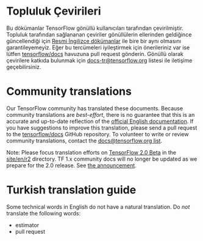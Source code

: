 # Topluluk Çevirileri

Bu dökümanlar TensorFlow gönüllü kullanıcıları tarafından çevirilmiştir.
Topluluk tarafından sağlananan çeviriler gönüllülerin ellerinden geldiğince
güncellendiği için [Resmi İngilizce dökümanlar](https://www.tensorflow.org/?hl=en)
ile bire bir aynı olmasını garantileyemeyiz. Eğer bu tercümeleri iyileştirmek
için önerileriniz var ise lütfen [tensorflow/docs](https://github.com/tensorflow/docs)
havuzuna pull request gönderin. Gönüllü olarak çevirilere katkıda bulunmak için
[docs-tr@tensorflow.org](https://groups.google.com/a/tensorflow.org/forum/#!forum/docs-tr)
listesi ile iletişime geçebilirsiniz.

# Community translations

Our TensorFlow community has translated these documents. Because community
translations are *best-effort*, there is no guarantee that this is an accurate
and up-to-date reflection of the
[official English documentation](https://www.tensorflow.org/?hl=en).
If you have suggestions to improve this translation, please send a pull request
to the [tensorflow/docs](https://github.com/tensorflow/docs) GitHub repository.
To volunteer to write or review community translations, contact the
[docs@tensorflow.org list](https://groups.google.com/a/tensorflow.org/forum/#!forum/docs).

Note: Please focus translation efforts on
[TensorFlow 2.0 Beta](https://www.tensorflow.org/beta) in the
[site/en/r2](https://github.com/tensorflow/docs/tree/master/site/en/r2)
directory. TF 1.x community docs will no longer be updated as we prepare for the
2.0 release. See
[the announcement](https://groups.google.com/a/tensorflow.org/d/msg/docs/vO0gQnEXcSM/YK_ybv7tBQAJ).

# Turkish translation guide

Some technical words in English do not have a natural translation. Do *not*
translate the following words:

* estimator
* pull request
